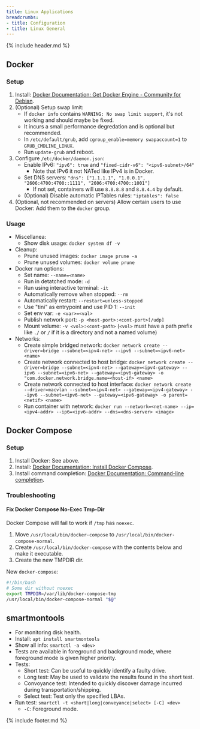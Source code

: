 ```yaml
---
title: Linux Applications
breadcrumbs:
- title: Configuration
- title: Linux General
---
```

{% include header.md %}

## Docker

### Setup

1. Install: [Docker Documentation: Get Docker Engine - Community for Debian](https://docs.docker.com/install/linux/docker-ce/debian/).
1. (Optional) Setup swap limit:
    - If `docker info` contains `WARNING: No swap limit support`, it's not working and should maybe be fixed.
    - It incurs a small performance degredation and is optional but recommended.
    - In `/etc/default/grub`, add `cgroup_enable=memory swapaccount=1` to `GRUB_CMDLINE_LINUX`.
    - Run `update-grub` and reboot.
1. Configure `/etc/docker/daemon.json`:
    - Enable IPv6: `"ipv6": true` and `"fixed-cidr-v6": "<ipv6-subnet>/64"`
        - Note that IPv6 it not NATed like IPv4 is in Docker.
    - Set DNS servers: `"dns": ["1.1.1.1", "1.0.0.1", "2606:4700:4700::1111", "2606:4700:4700::1001"]`
        - If not set, containers will use `8.8.8.8` and `8.8.4.4` by default.
    - (Optional) Disable automatic IPTables rules: `"iptables": false`
1. (Optional, not recommended on servers) Allow certain users to use Docker: Add them to the `docker` group.

### Usage

- Miscellanea:
    - Show disk usage: `docker system df -v`
- Cleanup:
    - Prune unused images: `docker image prune -a`
    - Prune unused volumes: `docker volume prune`
- Docker run options:
    - Set name: `--name=<name>`
    - Run in detatched mode: `-d`
    - Run using interactive terminal: `-it`
    - Automatically remove when stopped: `--rm`
    - Automatically restart: `--restart=unless-stopped`
    - Use "tini" as entrypoint and use PID 1: `--init`
    - Set env var: `-e <var>=<val>`
    - Publish network port: `-p <host-port>:<cont-port>[/udp]`
    - Mount volume: `-v <vol>:<cont-path>` (`<vol>` must have a path prefix like `./` or `/` if it is a directory and not a named volume)
- Networks:
    - Create simple bridged network: `docker network create --driver=bridge --subnet=<ipv4-net> --ipv6 --subnet=<ipv6-net> <name>`
    - Create network connected to host bridge: `docker network create --driver=bridge --subnet=<ipv4-net> --gateway=<ipv4-gateway> --ipv6 --subnet=<ipv6-net> --gateway=<ipv6-gateway> -o "com.docker.network.bridge.name=<host-if> <name>`
    - Create network connected to host interface: `docker network create --driver=macvlan --subnet=<ipv4-net> --gateway=<ipv4-gateway> --ipv6 --subnet=<ipv6-net> --gateway=<ipv6-gateway> -o parent=<netif> <name>`
    - Run container with network: `docker run --network=<net-name> --ip=<ipv4-addr> --ip6=<ipv6-addr> --dns=<dns-server> <image>`

## Docker Compose

### Setup

1. Install Docker: See above.
1. Install: [Docker Documentation: Install Docker Compose](https://docs.docker.com/compose/install/).
1. Install command completion: [Docker Documentation: Command-line completion](https://docs.docker.com/compose/completion/).

### Troubleshooting

#### Fix Docker Compose No-Exec Tmp-Dir

Docker Compose will fail to work if `/tmp` has `noexec`.

1. Move `/usr/local/bin/docker-compose` to `/usr/local/bin/docker-compose-normal`.
1. Create `/usr/local/bin/docker-compose` with the contents below and make it executable.
1. Create the new TMPDIR dir.

New `docker-compose`:

```sh
#!/bin/bash
# Some dir without noexec
export TMPDIR=/var/lib/docker-compose-tmp
/usr/local/bin/docker-compose-normal "$@"
```

## smartmontools

- For monitoring disk health.
- Install: `apt install smartmontools`
- Show all info: `smartctl -a <dev>`
- Tests are available in foreground and background mode, where foreground mode is given higher priority.
- Tests:
    - Short test: Can be useful to quickly identify a faulty drive.
    - Long test: May be used to validate the results found in the short test.
    - Convoyance test: Intended to quickly discover damage incurred during transportation/shipping.
    - Select test: Test only the specified LBAs.
- Run test: `smartctl -t <short|long|conveyance|select> [-C] <dev>`
    - `-C`: Foreground mode.

{% include footer.md %}
